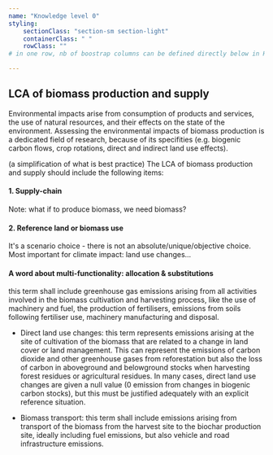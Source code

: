 ```yaml
---
name: "Knowledge level 0"
styling:
    sectionClass: "section-sm section-light"
    containerClass: " "
    rowClass: ""
# in one row, nb of boostrap columns can be defined directly below in HTML

---
```


<div class="col-md-12 text-left">

## **LCA of biomass production and supply**

Environmental impacts arise from consumption of products and services, the use of natural resources, and their effects on the state of the environment. Assessing the environmental impacts of biomass production is a dedicated field of research, because of its specifities (e.g. biogenic carbon flows, crop rotations, direct and indirect land use effects). 

(a simplification of what is best practice) The LCA of biomass production and supply should include the following items:

#### 1. Supply-chain

Note: what if to produce biomass, we need biomass?

#### 2. Reference land or biomass use

It's a scenario choice - there is not an absolute/unique/objective choice.
Most important for climate impact: land use changes...

#### A word about multi-functionality: allocation & substitutions

this term shall include greenhouse gas emissions arising from all activities involved in the biomass cultivation and harvesting process, like the use of machinery and fuel, the production of fertilisers, emissions from soils following fertiliser use, machinery manufacturing and disposal.

-	Direct land use changes: this term represents emissions arising at the site of cultivation of the biomass that are related to a change in land cover or land management. This can represent the emissions of carbon dioxide and other greenhouse gases from reforestation but also the loss of carbon in aboveground and belowground stocks when harvesting forest residues or agricultural residues. In many cases, direct land use changes are given a null value (0 emission from changes in biogenic carbon stocks), but this must be justified adequately with an explicit reference situation.

-	Biomass transport: this term shall include emissions arising from transport of the biomass from the harvest site to the biochar production site, ideally including fuel emissions, but also vehicle and road infrastructure emissions.


</div>

